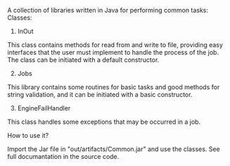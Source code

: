 A collection of libraries written in Java for performing common tasks:
Classes:

1. InOut

This class contains methods
for read from and write to file,
providing easy interfaces that the user
must implement to handle the process of the job.
The class can be initiated with a default constructor.

2. Jobs

This library contains some routines for basic tasks
and good methods for string validation,
and it can be initiated with a basic constructor.

3. EngineFailHandler

This class handles some exceptions
that may be occurred in a job.

How to use it?

Import the Jar file in "out/artifacts/Common.jar" and
use the classes. See full documantation in the source code.

